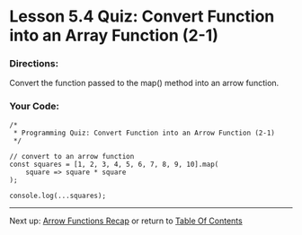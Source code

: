 # Lesson 5.4 Quiz: Convert Function into an Array Function (2-1)

### Directions:
Convert the function passed to the map() method into an arrow function.

### Your Code:
```
/*
 * Programming Quiz: Convert Function into an Arrow Function (2-1)
 */

// convert to an arrow function
const squares = [1, 2, 3, 4, 5, 6, 7, 8, 9, 10].map(
    square => square * square
);

console.log(...squares);

```

- - -
Next up: [Arrow Functions Recap](ND024_Part3_Lesson05_05.md) or return to [Table Of Contents](./ND024_TableOfContents.md)
